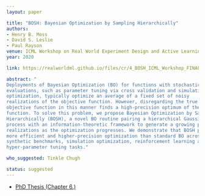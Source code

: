 ```yaml
---
layout: paper

title: "BOSH: Bayesian Optimization by Sampling Hierarchically"
authors:
- Henry B. Moss
- David S. Leslie
- Paul Rayson
venue: ICML Workshop on Real World Experiment Design and Active Learning
year: 2020

link: https://realworldml.github.io/files/cr/4_BOSH_ICML_Workshop_FINAL.pdf

abstract: "
Deployments of Bayesian Optimization (BO) for functions with stochastic
evaluations, such as parameter tuning via cross validation and simulation
optimization, typically optimize an average of a fixed set of noisy
realizations of the objective function. However, disregarding the true
objective function in this manner finds a high-precision optimum of the wrong
function. To solve this problem, we propose Bayesian Optimization by Sampling
Hierarchically (BOSH), a novel BO routine pairing a hierarchical Gaussian
process with an information-theoretic framework to generate a growing pool of
realizations as the optimization progresses. We demonstrate that BOSH provides
more efficient and higher-precision optimization than standard BO across
synthetic benchmarks, simulation optimization, reinforcement learning and
hyper-parameter tuning tasks."

who_suggested: Tinkle Chugh

status: suggested
---
```

- [PhD Thesis (Chapter 6.)](https://eprints.lancs.ac.uk/id/eprint/154461/1/2021mossphd.pdf)